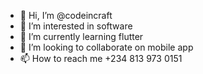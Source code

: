 - 👋 Hi, I’m @codeincraft
- 👀 I’m interested in software
- 🌱 I’m currently learning flutter
- 💞️ I’m looking to collaborate on mobile app
- 📫 How to reach me +234 813 973 0151

<!---
codeincraft/codeincraft is a ✨ special ✨ repository because its `README.md` (this file) appears on your GitHub profile.
You can click the Preview link to take a look at your changes.
--->
